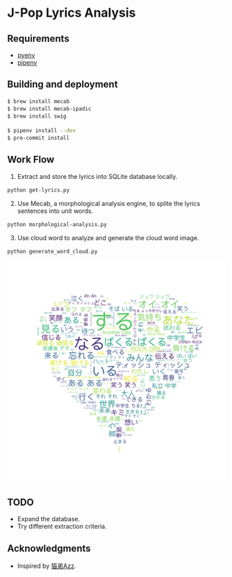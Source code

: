 # J-Pop Lyrics Analysis

## Requirements

- [pyenv](https://github.com/pyenv/pyenv)
- [pipenv](https://github.com/pypa/pipenv)

## Building and deployment

```sh
$ brew install mecab
$ brew install mecab-ipadic
$ brew install swig

$ pipenv install --dev
$ pre-commit install
```

## Work Flow

1. Extract and store the lyrics into SQLite database locally.

```sh
python get-lyrics.py
```
2. Use Mecab, a morphological analysis engine, to splite the lyrics sentences into unit words. 

```sh
python morphological-analysis.py
```

3. Use cloud word to analyze and generate the cloud word image.

```sh
python generate_word_cloud.py
```

![word cloud sample](https://raw.githubusercontent.com/IvanWoo/jpop-lyrics-analysis/master/word_cloud_sample.png)

## TODO

- Expand the database.
- Try different extraction criteria.

## Acknowledgments

- Inspired by [猫弟Azz](https://www.douban.com/note/630489583/).